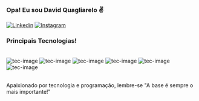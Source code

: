 ### Opa! Eu sou David Quagliarelo ✌️

[![Linkedin](https://img.shields.io/badge/LinkedIn-0077B5?style=for-the-badge&logo=linkedin&logoColor=white)](https://www.linkedin.com/in/david-quagliarelo/) [![Instagram](https://img.shields.io/badge/Instagram-E4405F?style=for-the-badge&logo=instagram&logoColor=white)](https://www.instagram.com/dev_quagliarelo/)


### Principais Tecnologias!

<div style ="display: inline_block"><br>
<img align="center" alt="tec-image" src="https://img.shields.io/badge/Node.js-43853D?style=for-the-badge&logo=node.js&logoColor=white">

<img align="center" alt="tec-image" src="https://img.shields.io/badge/JavaScript-F7DF1E?style=for-the-badge&logo=javascript&logoColor=black">

<img align="center" alt="tec-image" src="https://img.shields.io/badge/PHP-777BB4?style=for-the-badge&logo=php&logoColor=white">

<img align="center" alt="tec-image" src="https://img.shields.io/badge/Ruby_on_Rails-CC0000?style=for-the-badge&logo=ruby-on-rails&logoColor=white">

<img align="center" alt="tec-image" src="https://img.shields.io/badge/Bootstrap-563D7C?style=for-the-badge&logo=bootstrap&logoColor=white">

<img align="center" alt="tec-image" src="https://img.shields.io/badge/Sass-CC6699?style=for-the-badge&logo=sass&logoColor=white">
</div><br>


Apaixionado por tecnologia e programação, lembre-se "A base é sempre o mais importante!"

